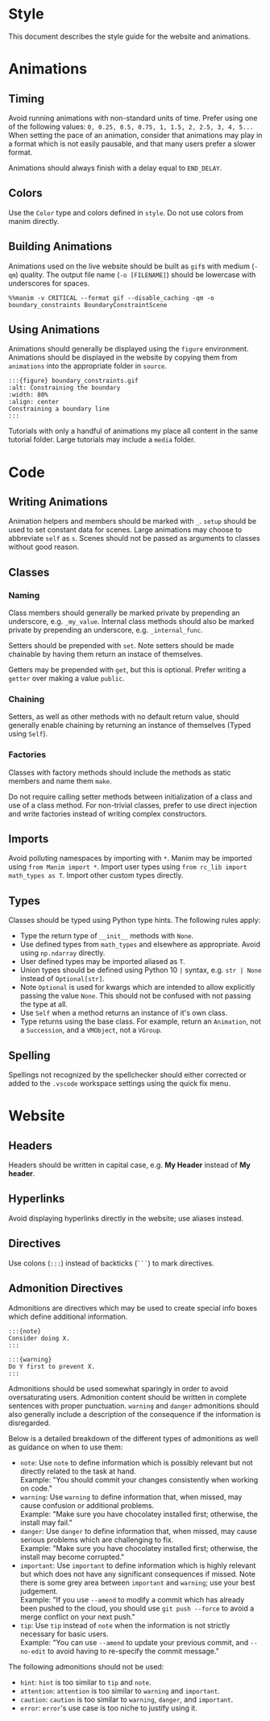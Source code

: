 # Style
This document describes the style guide for the website and animations.

# Animations
## Timing
Avoid running animations with non-standard units of time. Prefer using one of the following values:
`0, 0.25, 0.5, 0.75, 1, 1.5, 2, 2.5, 3, 4, 5...`
When setting the pace of an animation, consider that animations may play in a format which is not easily
pausable, and that many users prefer a slower format. 

Animations should always finish with a delay equal to `END_DELAY`.

## Colors
Use the `Color` type and colors defined in `style`. Do not use colors from manim directly.

## Building Animations
Animations used on the live website should be built as `gif`s with medium (`-qm`) quality. The output file
name (`-o [FILENAME]`) should be lowercase with underscores for spaces.
```
%%manim -v CRITICAL --format gif --disable_caching -qm -o boundary_constraints BoundaryConstraintScene
```

## Using Animations
Animations should generally be displayed using the `figure` environment. 
Animations should be displayed in the website by copying them from `animations` into the appropriate folder in `source`.
```
:::{figure} boundary_constraints.gif
:alt: Constraining the boundary
:width: 80%
:align: center
Constraining a boundary line
:::
```
Tutorials with only a handful of animations my place all content in the same tutorial folder. Large tutorials may include
a `media` folder.

# Code
## Writing Animations
Animation helpers and members should be marked with `_`. 
`setup` should be used to set constant data for scenes.
Large animations may choose to abbreviate `self` as `s`.
Scenes should not be passed as arguments to classes without good reason.

## Classes
### Naming
Class members should generally be marked private by prepending an underscore, e.g. `_my_value`. 
Internal class methods should also be marked private by prepending an underscore, e.g. `_internal_func`.

Setters should be prepended with `set`. Note setters should be made chainable by having them
return an instace of themselves.

Getters may be prepended with `get`, but this is optional. Prefer writing a `getter` over making a 
value `public`.

### Chaining
Setters, as well as other methods with no default return value, should generally enable chaining
by returning an instance of themselves (Typed using `Self`).

### Factories
Classes with factory methods should include the methods as static members and name them `make`. 

Do not require calling setter methods between initialization of a class and use of a class method.
For non-trivial classes, prefer to use direct injection and write factories instead of writing 
complex constructors.

## Imports
Avoid polluting namespaces by importing with `*`.
Manim may be imported using `from Manim import *`.
Import user types using `from rc_lib import math_types as T`. Import other custom types directly.

## Types
Classes should be typed using Python type hints. The following rules apply:
* Type the return type of `__init__` methods with `None`.
* Use defined types from `math_types` and elsewhere as appropriate. Avoid using `np.ndarray` directly.
* User defined types may be imported aliased as `T`.
* Union types should be defined using Python 10 `|` syntax, e.g. `str | None` instead of `Optional[str]`.
* Note `Optional` is used for kwargs which are intended to allow explicitly passing the value `None`. This should not be confused
    with not passing the type at all.
* Use `Self` when a method returns an instance of it's own class.
* Type returns using the base class. For example, return an `Animation`, not a `Succession`, and a `VMObject`, not a `VGroup`.

## Spelling
Spellings not recognized by the spellchecker should either corrected or added to the `.vscode` workspace settings using the quick fix menu.

# Website
## Headers
Headers should be written in capital case, e.g. **My Header** instead of **My header**.

## Hyperlinks
Avoid displaying hyperlinks directly in the website; use aliases instead.

## Directives
Use colons (`:::`) instead of backticks (`` ``` ``) to mark directives.

## Admonition Directives
Admonitions are directives which may be used to create special info boxes which
define additional information. 
```
:::{note}
Consider doing X.
:::

:::{warning}
Do Y first to prevent X.
:::
```

Admonitions should be used somewhat sparingly in order to avoid oversaturating users.
Admonition content should be written in complete sentences with proper punctuation. 
`warning` and `danger` admonitions should also generally include a description of the consequence if the information is disregarded.

Below is a detailed breakdown of the different types of admonitions as well as guidance on when to use them:
- `note`: Use `note` to define information which is possibly relevant but not directly related to the task at hand. \
    Example: "You should commit your changes consistently when working on code."
- `warning`: Use `warning` to define information that, when missed, may cause confusion or additional problems. \
    Example: "Make sure you have chocolatey installed first; otherwise, the install may fail."
- `danger`: Use `danger` to define information that, when missed, may cause serious problems which are challenging to fix. \
    Example: "Make sure you have chocolatey installed first; otherwise, the install may become corrupted."
- `important`: Use `important` to define information which is highly relevant but which does not have any significant consequences if missed. Note there is some grey area between `important` and `warning`; use your best judgement. \
    Example: "If you use `--amend` to modify a commit which has already been pushed to the cloud, you should use `git push --force` to avoid a merge conflict on your next push."
- `tip`: Use `tip` instead of `note` when the information is not strictly necessary for basic users. \
    Example: "You can use `--amend` to update your previous commit, and `--no-edit` to avoid having to re-specify the commit message."

The following admonitions should not be used:
- `hint`: `hint` is too similar to `tip` and `note`. 
- `attention`: `attention` is too similar to `warning` and `important`.
- `caution`: `caution` is too similar to `warning`, `danger`, and `important`.
- `error`: `error`'s use case is too niche to justify using it.